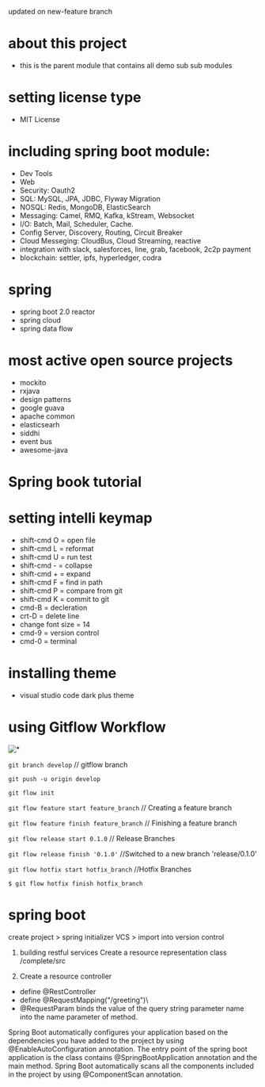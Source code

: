 updated on new-feature branch

 # about this project
 - this is the parent module that contains all demo sub sub modules

 # setting license type
 - MIT License
 
 # including spring boot module:
 - Dev Tools
 - Web
 - Security: Oauth2
 - SQL: MySQL, JPA, JDBC, Flyway Migration
 - NOSQL: Redis, MongoDB, ElasticSearch
 - Messaging: Camel, RMQ, Kafka, kStream, Websocket
 - I/O: Batch, Mail, Scheduler, Cache.
 - Config Server, Discovery, Routing, Circuit Breaker
 - Cloud Messeging: CloudBus, Cloud Streaming, reactive
 - integration with slack, salesforces, line, grab, facebook, 2c2p payment
 - blockchain: settler, ipfs, hyperledger, codra
 
 # spring   
 - spring boot 2.0 reactor
 - spring cloud
 - spring data flow
 
 # most active open source projects
 - mockito 
 - rxjava
 - design patterns
 - google guava
 - apache common
 - elasticsearh
 - siddhi
 - event bus
 - awesome-java
 
 # Spring book tutorial
[](https://www.tutorialspoint.com/spring_boot/index.htm)
[](https://docs.spring.io/spring-boot/docs/2.1.5.RELEASE/reference/htmlsingle/)
 
 # setting intelli keymap
 - shift-cmd O = open file
 - shift-cmd L = reformat
 - shift-cmd U = run test
 - shift-cmd - = collapse 
 - shift-cmd + = expand
 - shift-cmd F = find in path
 - shift-cmd P = compare from git
 - shift-cmd K = commit to git
 - cmd-B = decleration
 - crt-D = delete line
 - change font size = 14
 - cmd-9 = version control
 - cmd-0 = terminal


 # installing theme
 * visual studio code dark plus theme

 # using Gitflow Workflow

![*](https://www.atlassian.com/dam/jcr:61ccc620-5249-4338-be66-94d563f2843c/05%20(2).svg) 
 
 `git branch develop` // gitflow branch

 `git push -u origin develop`
 
 `git flow init`

 `git flow feature start feature_branch` // Creating a feature branch 

 `git flow feature finish feature_branch` // Finishing a feature branch

 `git flow release start 0.1.0` // Release Branches

 `git flow release finish '0.1.0'` //Switched to a new branch 'release/0.1.0'
 
 `git flow hotfix start hotfix_branch` //Hotfix Branches

 `$ git flow hotfix finish hotfix_branch`

 # spring boot
 create project > spring initializer 
 VCS > import into version control 
 
 1. building restful services
 Create a resource representation class
 /complete/src
 
 2. Create a resource controller
 * define @RestController
 * define @RequestMapping("/greeting")\
 * @RequestParam binds the value of the query string parameter name into the name parameter of method.
 
 Spring Boot automatically configures your application based on the dependencies you have added to the project by using @EnableAutoConfiguration annotation. 
 The entry point of the spring boot application is the class contains @SpringBootApplication annotation and the main method. 
 Spring Boot automatically scans all the components included in the project by using @ComponentScan annotation.
 
 
 
 